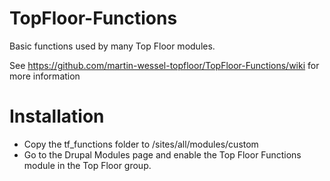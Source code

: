 # TopFloor-Functions
Basic functions used by many Top Floor modules.

See https://github.com/martin-wessel-topfloor/TopFloor-Functions/wiki for more information

# Installation
* Copy the tf_functions folder to /sites/all/modules/custom
* Go to the Drupal Modules page and enable the Top Floor Functions module in the Top Floor group.

